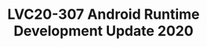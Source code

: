 ---
categories:
- lvc20
description: In this presentation, we will give an update on ART team's development
  progress on Android Runtime; including our deep-dive performance analysis on ART
  workloads, the compiler optimisations we've developed based on our performance analysis
  results; and we will share our progress of optimising ART with ARMv8.x features
  (FP16, SVE, etc) and how we improve new ARM architecture feature testing in upstream
  AOSP/ART project.
image: /assets/images/featured-images/lvc20/LVC20-307.png
session_id: LVC20-307
session_room: '[Track 3] DataCenter'
session_slot:
  end_time: 2020-09-24 17:20
  start_time: 2020-09-24 16:55
session_speakers:
- speaker_bio: For over a decade, Xueliang has been working on high performance interpreters,
    JIT compilers and binary translation systems projects. In recent years, he has
    been working on Android Runtime (ART) project, leading a team of engineers to
    optimise ART for Arm platforms.&lt;br /&gt;
  speaker_company: Mr
  speaker_image: http://avatars.sched.co/4/31/8935430/avatar.jpg.320x320px.jpg?0ed
  speaker_name: Xueliang Zhong
  speaker_position: Principal Software Engineer
  speaker_role: attendee, speaker
session_track: Android
tag: session
tags: Android
title: LVC20-307 Android Runtime Development Update 2020
amazon_s3_presentation_url: https://static.linaro.org/connect/lvc20/presentations/LVC20-307-0.pdf
amazon_s3_video_url: https://static.linaro.org/connect/lvc20/videos/lvc20-307.mp4
---
